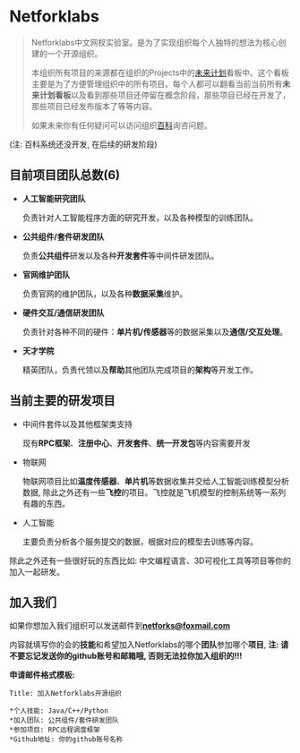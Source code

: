 # Netforklabs
> Netforklabs中文网杈实验室。是为了实现组织每个人独特的想法为核心创建的一个开源组织。
> 
> 本组织所有项目的来源都在组织的Projects中的[未来计划](https://github.com/orgs/netforklabs/projects/1)看板中。这个看板主要是为了方便管理组织中的所有项目。每个人都可以翻看当前当前所有**未来计划看板**以及看到那些项目还停留在概念阶段，那些项目已经在开发了，那些项目已经发布版本了等等内容。
>
> 如果未来你有任何疑问可以访问组织[百科]()询咨问题。

(注: 百科系统还没开发, 在后续的研发阶段)

## 目前项目团队总数(6)

  - **人工智能研究团队**
    
    负责针对人工智能程序方面的研究开发，以及各种模型的训练团队。
    
  - **公共组件/套件研发团队**

    负责**公共组件**研发以及各种**开发套件**等中间件研发团队。

  - **官网维护团队**

    负责官网的维护团队，以及各种**数据采集**维护。

  - **硬件交互/通信研发团队**

    负责针对各种不同的硬件：**单片机/传感器**等的数据采集以及**通信/交互处理**。

  - **天才学院**

    精英团队，负责代领以及**帮助**其他团队完成项目的**架构**等开发工作。
    
## 当前主要的研发项目

  - 中间件套件以及其他框架类支持
    
    现有**RPC框架**、**注册中心**、**开发套件**、**统一开发包**等内容需要开发
    
  - 物联网

    物联网项目比如**温度传感器**、**单片机**等数据收集并交给人工智能训练模型分析数据, 除此之外还有一些**飞控**的项目。飞控就是飞机模型的控制系统等一系列有趣的东西。

  - 人工智能

    主要负责分析各个服务提交的数据，根据对应的模型去训练等内容。
   
除此之外还有一些很好玩的东西比如: 中文编程语言、3D可视化工具等项目等你的加入一起研发。


## 加入我们

如果你想加入我们组织可以发送邮件到**netforks@foxmail.com**

内容就填写你的会的**技能**和希望加入Netforklabs的哪个**团队**参加哪个**项目**, **注: 请不要忘记发送你的github账号和邮箱哦, 否则无法拉你加入组织的!!!**

**申请邮件格式模板:**

    Title: 加入Netforklabs开源组织
    
    *个人技能: Java/C++/Python
    *加入团队: 公共组件/套件研发团队
    *参加项目: RPC远程调度框架
    *Github地址: 你的github账号名称
